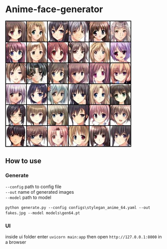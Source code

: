 # Anime-face-generator

![Fake images sample](https://github.com/PeterMatthew/Anime-face-generator/blob/main/fakes.jpg)

## How to use

### Generate

`--config` path to config file<br/>
`--out` name of generated images<br/>
`--model` path to model<br/>

`python generate.py --config configs\stylegan_anime_64.yaml --out fakes.jpg --model models\gen64.pt`<br/>

### UI

inside ui folder enter `uvicorn main:app` then open `http://127.0.0.1:8000` in a browser<br/>
